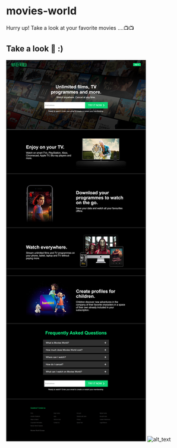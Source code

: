 # movies-world
Hurry up! Take a look at your favorite movies ....📺📺


## Take a look 🎇 :)
![alt_text](src/gitimg1.png)
![alt_text](src/gitimg2.png)
